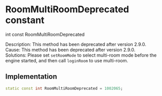 


# RoomMultiRoomDeprecated constant







int const RoomMultiRoomDeprecated
  




<p>Description: This method has been deprecated after version 2.9.0. <br>Cause: This method has been deprecated after version 2.9.0. <br>Solutions: Please set <code>setRoomMode</code> to select multi-room mode before the engine started, and then call <code>loginRoom</code> to use multi-room.</p>



## Implementation

```dart
static const int RoomMultiRoomDeprecated = 1002065;
```







